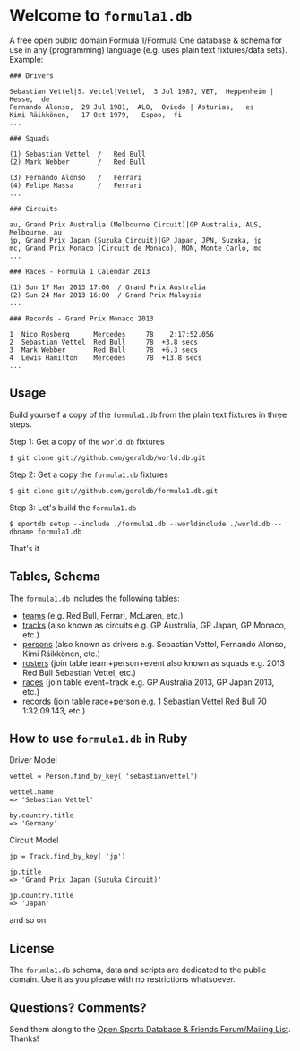 # Welcome to `formula1.db`

A free open public domain Formula 1/Formula One database & schema
for use in any (programming) language
(e.g. uses plain text fixtures/data sets). Example:


~~~
### Drivers

Sebastian Vettel|S. Vettel|Vettel,  3 Jul 1987, VET,  Heppenheim | Hesse,  de
Fernando Alonso,  29 Jul 1981,  ALO,  Oviedo | Asturias,   es
Kimi Räikkönen,   17 Oct 1979,   Espoo,  fi
...
~~~

~~~
### Squads

(1) Sebastian Vettel  /   Red Bull
(2) Mark Webber       /   Red Bull

(3) Fernando Alonso   /   Ferrari
(4) Felipe Massa      /   Ferrari
...
~~~

~~~
### Circuits

au, Grand Prix Australia (Melbourne Circuit)|GP Australia, AUS, Melbourne, au
jp, Grand Prix Japan (Suzuka Circuit)|GP Japan, JPN, Suzuka, jp
mc, Grand Prix Monaco (Circuit de Monaco), MON, Monte Carlo, mc
...
~~~

~~~
### Races - Formula 1 Calendar 2013

(1) Sun 17 Mar 2013 17:00  / Grand Prix Australia
(2) Sun 24 Mar 2013 16:00  / Grand Prix Malaysia
...
~~~

~~~
### Records - Grand Prix Monaco 2013

1  Nico Rosberg      Mercedes     78    2:17:52.056
2  Sebastian Vettel  Red Bull     78  +3.8 secs
3  Mark Webber       Red Bull     78  +6.3 secs
4  Lewis Hamilton    Mercedes     78  +13.8 secs
...
~~~~



## Usage

Build yourself a copy of the `formula1.db` from the plain text fixtures in three steps.

Step 1: Get a copy of the `world.db` fixtures

    $ git clone git://github.com/geraldb/world.db.git

Step 2: Get a copy the `formula1.db` fixtures

    $ git clone git://github.com/geraldb/formula1.db.git

Step 3: Let's build the `formula1.db`

    $ sportdb setup --include ./formula1.db --worldinclude ./world.db --dbname formula1.db

That's it.


## Tables, Schema

The `formula1.db` includes the following tables:

* [teams](teams.txt) (e.g. Red Bull, Ferrari, McLaren, etc.)
* [tracks](circuits.txt) (also known as circuits e.g. GP Australia, GP Japan, GP Monaco, etc.)
* [persons](drivers.txt) (also known as drivers e.g. Sebastian Vettel, Fernando Alonso, Kimi Räikkönen, etc.)
* [rosters](2013/squads.txt) (join table team+person+event also known as squads e.g. 2013  Red Bull  Sebastian Vettel, etc.)
* [races](2013/races.txt) (join table event+track e.g. GP Australia 2013, GP Japan 2013, etc.)
* [records](2013/06-gp-monaco.txt) (join table race+person e.g. 1  Sebastian Vettel  Red Bull  70  1:32:09.143, etc.)


## How to use `formula1.db` in Ruby

Driver Model

~~~
vettel = Person.find_by_key( 'sebastianvettel')

vettel.name
=> 'Sebastian Vettel'

by.country.title
=> 'Germany'
~~~

Circuit Model

~~~
jp = Track.find_by_key( 'jp')

jp.title
=> 'Grand Prix Japan (Suzuka Circuit)'

jp.country.title
=> 'Japan'
~~~

and so on.

## License

The `forumla1.db` schema, data and scripts are dedicated to the public domain.
Use it as you please with no restrictions whatsoever.

## Questions? Comments?

Send them along to the [Open Sports Database & Friends Forum/Mailing List](http://groups.google.com/group/opensport). Thanks!
